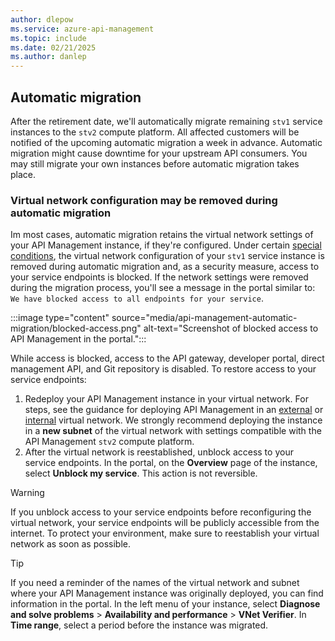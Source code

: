 ```yaml
---
author: dlepow
ms.service: azure-api-management
ms.topic: include
ms.date: 02/21/2025
ms.author: danlep
---
```


## Automatic migration

After the retirement date, we'll automatically migrate remaining `stv1` service instances to the `stv2` compute platform. All affected customers will be notified of the upcoming automatic migration a week in advance. Automatic migration might cause downtime for your upstream API consumers. You may still migrate your own instances before automatic migration takes place.

### Virtual network configuration may be removed during automatic migration

Im most cases, automatic migration retains the virtual network settings of your API Management instance, if they're configured. Under certain [special conditions](../articles/api-management/migrate-stv1-to-stv2-vnet.md#special-conditions-and-scenarios), the virtual network configuration of your `stv1` service instance is removed during automatic migration and, as a security measure, access to your service endpoints is blocked. If the network settings were removed during the migration process, you'll see a message in the portal similar to: `We have blocked access to all endpoints for your service`.

:::image type="content" source="media/api-management-automatic-migration/blocked-access.png" alt-text="Screenshot of blocked access to API Management in the portal.":::

While access is blocked, access to the API gateway, developer portal, direct management API, and Git repository is disabled. To restore access to your service endpoints:

1. Redeploy your API Management instance in your virtual network. For steps, see the guidance for deploying API Management in an [external](../articles/api-management/api-management-using-with-vnet.md) or [internal](../articles/api-management/api-management-using-with-internal-vnet.md) virtual network. We strongly recommend deploying the instance in a **new subnet** of the virtual network with settings compatible with the API Management `stv2` compute platform. 
1. After the virtual network is reestablished, unblock access to your service endpoints. In the portal, on the **Overview** page of the instance, select **Unblock my service**. This action is not reversible.

> [!WARNING]
> If you unblock access to your service endpoints before reconfiguring the virtual network, your service endpoints will be publicly accessible from the internet. To protect your environment, make sure to reestablish your virtual network as soon as possible.

> [!TIP]
> If you need a reminder of the names of the virtual network and subnet where your API Management instance was originally deployed, you can find information in the portal. In the left menu of your instance, select **Diagnose and solve problems** > **Availability and performance** > **VNet Verifier**. In **Time range**, select a period before the instance was migrated.





